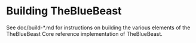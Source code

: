Building TheBlueBeast
================

See doc/build-*.md for instructions on building the various
elements of the TheBlueBeast Core reference implementation of TheBlueBeast.

